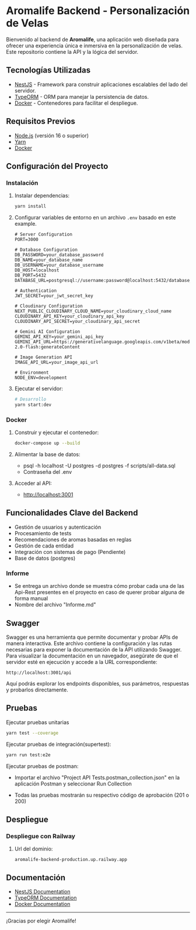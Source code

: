 # Aromalife Backend - Personalización de Velas

Bienvenido al backend de **Aromalife**, una aplicación web diseñada para ofrecer una experiencia única e inmersiva en la personalización de velas. Este repositorio contiene la API y la lógica del servidor.

## Tecnologías Utilizadas

- [NestJS](https://nestjs.com) - Framework para construir aplicaciones escalables del lado del servidor.
- [TypeORM](https://typeorm.io) - ORM para manejar la persistencia de datos.
- [Docker](https://www.docker.com) - Contenedores para facilitar el despliegue.

## Requisitos Previos

- [Node.js](https://nodejs.org) (versión 16 o superior)
- [Yarn](https://yarnpkg.com)
- [Docker](https://www.docker.com)

## Configuración del Proyecto

### Instalación

1. Instalar dependencias:

   ```bash
   yarn install
   ```

2. Configurar variables de entorno en un archivo `.env` basado en este example.

   ```.env
   # Server Configuration
   PORT=3000
   
   # Database Configuration
   DB_PASSWORD=your_database_password
   DB_NAME=your_database_name
   DB_USERNAME=your_database_username
   DB_HOST=localhost
   DB_PORT=5432
   DATABASE_URL=postgresql://username:password@localhost:5432/database_name
   
   # Authentication
   JWT_SECRET=your_jwt_secret_key
   
   # Cloudinary Configuration
   NEXT_PUBLIC_CLOUDINARY_CLOUD_NAME=your_cloudinary_cloud_name
   CLOUDINARY_API_KEY=your_cloudinary_api_key
   CLOUDINARY_API_SECRET=your_cloudinary_api_secret
   
   # Gemini AI Configuration
   GEMINI_API_KEY=your_gemini_api_key
   GEMINI_API_URL=https://generativelanguage.googleapis.com/v1beta/models/gemini-2.0-flash:generateContent
   
   # Image Generation API
   IMAGE_API_URL=your_image_api_url
   
   # Environment
   NODE_ENV=development

   ```

3. Ejecutar el servidor:

   ```bash
   # Desarrollo
   yarn start:dev

   ```

### Docker

1. Construir y ejecutar el contenedor:

   ```bash
   docker-compose up --build
   ```

2. Alimentar la base de datos:
   - psql -h localhost -U postgres -d postgres -f scripts/all-data.sql
   - Contraseña del .env

3. Acceder al API:
   - [http://localhost:3001](http://localhost:3001)

## Funcionalidades Clave del Backend

- Gestión de usuarios y autenticación
- Procesamiento de tests
- Recomendaciones de aromas basadas en reglas
- Gestión de cada entidad
- Integración con sistemas de pago (Pendiente)
- Base de datos (postgres)

### Informe

- Se entrega un archivo donde se muestra cómo probar cada una de las Api-Rest presentes en el proyecto en caso de querer probar alguna de forma manual
- Nombre del archivo "Informe.md"

## Swagger

Swagger es una herramienta que permite documentar y probar APIs de manera interactiva.
Este archivo contiene la configuración y las rutas necesarias para exponer la documentación
de la API utilizando Swagger. Para visualizar la documentación en un navegador, asegúrate
de que el servidor esté en ejecución y accede a la URL correspondiente:

```url
http://localhost:3001/api
```

Aquí podrás explorar los endpoints disponibles, sus parámetros, respuestas y probarlos directamente.

## Pruebas

Ejecutar pruebas unitarias

```bash
yarn test --coverage
```

Ejecutar pruebas de integración(supertest):

```bash
yarn run test:e2e
```

Ejecutar pruebas de postman:

- Importar el archivo "Project API Tests.postman_collection.json" en la aplicación Postman y seleccionar Run Collection

- Todas las pruebas mostrarán su respectivo código de aprobación (201 o 200)

## Despliegue

### Despliegue con Railway

1. Url del dominio:

   ```url
   aromalife-backend-production.up.railway.app
   ```

## Documentación

- [NestJS Documentation](https://docs.nestjs.com)
- [TypeORM Documentation](https://typeorm.io)
- [Docker Documentation](https://docs.docker.com)

---

¡Gracias por elegir Aromalife!
